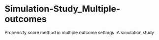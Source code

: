 # Simulation-Study_Multiple-outcomes
Propensity score method in multiple outcome settings: A simulation study
